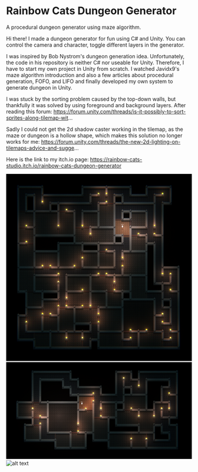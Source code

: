 # Rainbow Cats Dungeon Generator
A procedural dungeon generator using maze algorithm.

Hi there!
I made a dungeon generator for fun using C# and Unity. You can control the camera and character, toggle different layers in the generator.

I was inspired by Bob Nystrom's dungeon generation idea. Unfortunately, the code in his repository is neither C# nor useable for Unity. Therefore, I have to start my own project in Unity from scratch. I watched Javidx9's maze algorithm introduction and also a few articles about procedural generation, FOFO, and LIFO and finally developed my own system to generate dungeon in Unity.

I was stuck by the sorting problem caused by the top-down walls, but thankfully it was solved by using foreground and background layers. After reading this forum: https://forum.unity.com/threads/is-it-possibly-to-sort-sprites-along-tilemap-wit...

Sadly I could not get the 2d shadow caster working in the tilemap, as the maze or dungeon is a hollow shape, which makes this solution no longer works for me: https://forum.unity.com/threads/the-new-2d-lighting-on-tilemaps-advice-and-sugge...

Here is the link to my itch.io page:
https://rainbow-cats-studio.itch.io/rainbow-cats-dungeon-generator

![alt text](https://github.com/UxxHans/Rainbow-Cats-Dungeon-Generator/blob/main/Pictures/1.png)
![alt text](https://github.com/UxxHans/Rainbow-Cats-Dungeon-Generator/blob/main/Pictures/2.png)
![alt text](https://github.com/UxxHans/Rainbow-Cats-Dungeon-Generator/blob/main/Pictures/3.png)
